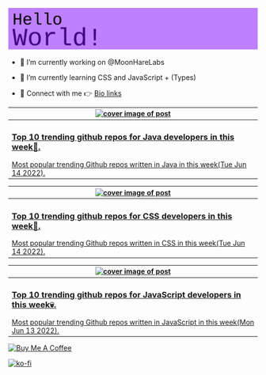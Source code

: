 [![Hello World!](https://github.com/ksenginew/ksenginew/raw/main/header.svg)](#nolink)

- 🔭 I’m currently working on @MoonHareLabs  

- 🌱 I’m currently learning CSS and JavaScript + (Types)    

- 💌 Connect with me 👉 [Bio links](https://ksengine.bio.link)

<!-- blog  posts start -->
<a href="https://dev.to/ksengine/top-10-trending-github-repos-for-java-developers-in-this-week-4fam">
<table>
<thead>
<tr>
<th>
<img src="https://res.cloudinary.com/practicaldev/image/fetch/s--ZrgaupHn--/c_imagga_scale,f_auto,fl_progressive,h_420,q_auto,w_1000/https://images.unsplash.com/photo-1609593147714-46c546d38137%3Fcrop%3Dentropy%26cs%3Dtinysrgb%26fit%3Dmax%26fm%3Djpg%26ixid%3DMnwyODI4ODF8MHwxfHJhbmRvbXx8fHx8fHx8fDE2NTUyMDY1OTI%26ixlib%3Drb-1.2.1%26q%3D80%26w%3D1080" alt="cover image of post" width="500px" height="auto"/>
</th>
</tr>
</thead>
<tbody>
<tr>
<td>
<h3>Top 10 trending github repos for Java developers in this week💝.</h3>
Most popular trending Github repos written in Java in this week(Tue Jun 14 2022).
</td>
</tr>
</tbody>
</table>
</a>



<a href="https://dev.to/ksengine/top-10-trending-github-repos-for-css-developers-in-this-week-4m3g">
<table>
<thead>
<tr>
<th>
<img src="https://res.cloudinary.com/practicaldev/image/fetch/s--xPMYn7bi--/c_imagga_scale,f_auto,fl_progressive,h_420,q_auto,w_1000/https://images.unsplash.com/photo-1505909182942-e2f09aee3e89%3Fcrop%3Dentropy%26cs%3Dtinysrgb%26fit%3Dmax%26fm%3Djpg%26ixid%3DMnwyODI4ODF8MHwxfHJhbmRvbXx8fHx8fHx8fDE2NTUyMDYzNzI%26ixlib%3Drb-1.2.1%26q%3D80%26w%3D1080" alt="cover image of post" width="500px" height="auto"/>
</th>
</tr>
</thead>
<tbody>
<tr>
<td>
<h3>Top 10 trending github repos for CSS developers in this week🙏.</h3>
Most popular trending Github repos written in CSS in this week(Tue Jun 14 2022).
</td>
</tr>
</tbody>
</table>
</a>



<a href="https://dev.to/ksengine/top-10-trending-github-repos-for-javascript-developers-in-this-week-1d5i">
<table>
<thead>
<tr>
<th>
<img src="https://res.cloudinary.com/practicaldev/image/fetch/s--7aZAAYTX--/c_imagga_scale,f_auto,fl_progressive,h_420,q_auto,w_1000/https://images.unsplash.com/photo-1654095923893-6a255e5ed4d3%3Fcrop%3Dentropy%26cs%3Dtinysrgb%26fit%3Dmax%26fm%3Djpg%26ixid%3DMnwyODI4ODF8MHwxfHJhbmRvbXx8fHx8fHx8fDE2NTUxMjAxMzg%26ixlib%3Drb-1.2.1%26q%3D80%26w%3D1080" alt="cover image of post" width="500px" height="auto"/>
</th>
</tr>
</thead>
<tbody>
<tr>
<td>
<h3>Top 10 trending github repos for JavaScript developers in this week💀.</h3>
Most popular trending Github repos written in JavaScript in this week(Mon Jun 13 2022).
</td>
</tr>
</tbody>
</table>
</a>
<!-- blog  posts end -->

<a href="https://www.buymeacoffee.com/ksengine">
  <img src="https://cdn.buymeacoffee.com/buttons/v2/default-yellow.png" alt="Buy Me A Coffee" width="200px" height="auto"/>
</a>

[![ko-fi](https://ko-fi.com/img/githubbutton_sm.svg)](https://ko-fi.com/D1D473BME)
